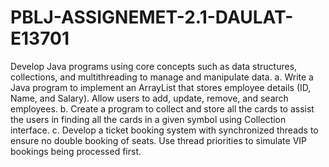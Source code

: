 # PBLJ-ASSIGNEMET-2.1-DAULAT-E13701
Develop Java programs using core concepts such as data structures, collections, and multithreading to manage and manipulate data.
a. Write a Java program to implement an ArrayList that stores employee details (ID, Name, and Salary). Allow users to add, update, remove, and search employees.
b. Create a program to collect and store all the cards to assist the users in finding all the cards in a given symbol using Collection interface.
c. Develop a ticket booking system with synchronized threads to ensure no double booking of seats. Use thread priorities to simulate VIP bookings being processed first.
